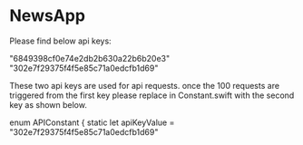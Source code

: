 # NewsApp

Please find below api keys:

"6849398cf0e74e2db2b630a22b6b20e3"
"302e7f29375f4f5e85c71a0edcfb1d69" 

These two api keys are used for api requests. once the 100 requests are triggered from the first key please replace in Constant.swift with the second key as shown below.

enum APIConstant {
  static let apiKeyValue = "302e7f29375f4f5e85c71a0edcfb1d69"
